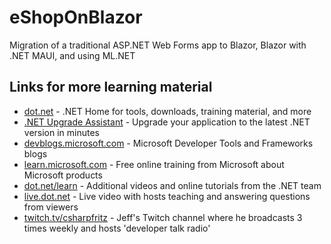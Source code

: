 # eShopOnBlazor
Migration of a traditional ASP.NET Web Forms app to Blazor, Blazor with .NET MAUI, and using ML.NET

## Links for more learning material

- [dot.net](https://dot.net) - .NET Home for tools, downloads, training material, and more
- [.NET Upgrade Assistant](https://dotnet.microsoft.com/platform/upgrade-assistant) - Upgrade your application to the latest .NET version in minutes
- [devblogs.microsoft.com](https://devblogs.microsoft.com) - Microsoft Developer Tools and Frameworks blogs
- [learn.microsoft.com](https://learn.microsoft.com) - Free online training from Microsoft about Microsoft products
- [dot.net/learn](https://dot.net/learn) - Additional videos and online tutorials from the .NET team
- [live.dot.net](https://live.dot.net) - Live video with hosts teaching and answering questions from viewers
- [twitch.tv/csharpfritz](https://twitch.tv/csharpfritz) - Jeff's Twitch channel where he broadcasts 3 times weekly and hosts 'developer talk radio'
